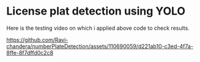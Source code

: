 # License plat detection using YOLO
Here is the testing video on which i applied above code to check results.




https://github.com/Ravi-chandera/numberPlateDetection/assets/110690059/d221ab10-c3ed-4f7a-8ffe-8f7dffd0c2c8

